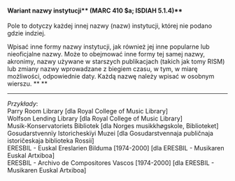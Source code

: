 #### Wariant nazwy instytucji** (MARC 410 $a; ISDIAH 5.1.4)**
Pole to dotyczy każdej innej nazwy (nazw) instytucji, której nie podano gdzie indziej.  
  
Wpisać inne formy nazwy instytucji, jak również jej inne popularne lub nieoficjalne nazwy. Może to obejmować inne formy tej samej nazwy, akronimy, nazwy używane w starszych publikacjach (takich jak tomy RISM) lub zmiany nazwy wprowadzane z biegiem czasu, w tym, w miarę możliwości, odpowiednie daty. Każdą nazwę należy wpisać w osobnym wierszu. ** **

** **

_Przykłady_:  
Parry Room Library [dla Royal College of Music Library]  
Wolfson Lending Library [dla Royal College of Music Library]  
Musik-Konservatoriets Bibliotek [dla Norges musikkhøgskole, Biblioteket]  
Gosudarstvennïy Istoricheskïyi Muzei [dla Gosudarstvennaja publičnaja istoričeskaja biblioteka Rossii]  
ERESBIL - Euskal Ereslarien Bilduma [1974-2000] [dla ERESBIL - Musikaren Euskal Artxiboa]  
ERESBIL - Archivo de Compositores Vascos [1974-2000] [dla ERESBIL - Musikaren Euskal Artxiboa]